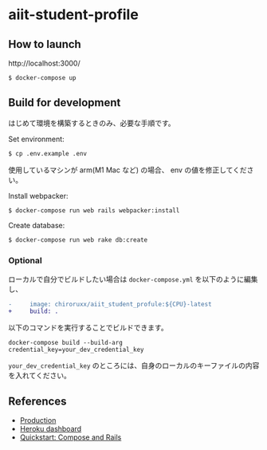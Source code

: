 # aiit-student-profile

## How to launch

http://localhost:3000/

```zsh
$ docker-compose up
```

## Build for development

はじめて環境を構築するときのみ、必要な手順です。

Set environment:
```zsh
$ cp .env.example .env
```

使用しているマシンが arm(M1 Mac など) の場合、 env の値を修正してください。

Install webpacker:

```zsh
$ docker-compose run web rails webpacker:install
```

Create database:

```zsh
$ docker-compose run web rake db:create
```

### Optional
ローカルで自分でビルドしたい場合は `docker-compose.yml` を以下のように編集し、

```diff
-     image: chiroruxx/aiit_student_profule:${CPU}-latest
+     build: .
```

以下のコマンドを実行することでビルドできます。

```shell
docker-compose build --build-arg credential_key=your_dev_credential_key
```

`your_dev_credential_key` のところには、自身のローカルのキーファイルの内容を入れてください。

## References

- [Production](https://aiit-student-profile.herokuapp.com/)
- [Heroku dashboard](https://dashboard.heroku.com/apps/aiit-student-profile)
- [Quickstart: Compose and Rails](https://docs.docker.com/samples/rails/)
